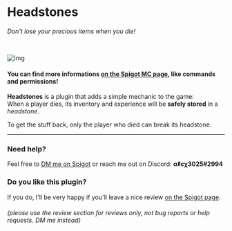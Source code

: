 # Headstones
_Don't lose your precious items when you die!_

<br>

![img](https://i.imgur.com/APOieA9.png)

#### You can find more informations [on the Spigot MC page](https://www.spigotmc.org/resources/headstones.105462/), like commands and permissions!

**Headstones** is a plugin that adds a simple mechanic to the game:
<br>
When a player dies, its inventory and experience will be **safely stored** in a _headstone_.

To get the stuff back, only the player who died can break its headstone.

---

### Need help?
Feel free to [DM me on Spigot](https://www.spigotmc.org/conversations/add?to=alex3025) or reach me out on Discord: **αℓєχ3025#2994**


### Do you like this plugin?
If you do, I'll be very happy if you'll leave a nice review [on the Spigot page](https://www.spigotmc.org/resources/headstones.105462/).

###### (please use the review section for reviews only, not bug reports or help requests. DM me instead)
